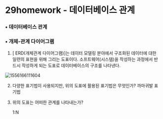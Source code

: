 # 29homework - 데이터베이스 관계

### • 데이터베이스 관계

### • 개체-관계 다이어그램



1. [ ERD(개체관계 다이어그램)]는 데이터 모델링 분야에서 구조화된 데이터에 대한 일련의 표현을 위해 그리는 도표이다. 소프트웨어(시스템)을 작성하는 과정에서 반드시 작성하게 되는 도표로 데이터베이스의 구조를 나타낸다.

![1556166111604](C:\Users\student\AppData\Roaming\Typora\typora-user-images\1556166111604.png)

2. 다양한 표기법이 사용되지만, 위의 도표에 활용된 표기법은 무엇인가?
   까마귀발 표기법

3. 위의 도표는 어떠한 관계를 나타내는가?

   1:N

